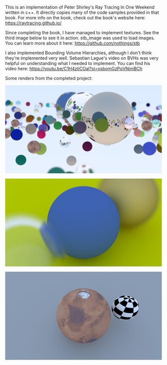 This is an implementation of Peter Shirley's Ray Tracing In One Weekend written in c++. It directly copies many of the code samples provided in that book. For more info on the book, check out the book's website here: https://raytracing.github.io/

Since completing the book, I have managed to implement textures. See the third image below to see it in action.
stb_image was used to load images. You can learn more about it here: https://github.com/nothings/stb

I also implemented Bounding Volume Hierarchies, although I don't think they're implemented very well. Sebastian Lague's video on BVHs was very helpful on understanding what I needed to implement. You can find his video here: https://youtu.be/C1H4zIiCOaI?si=xsbomGzPqVNimBCh

Some renders from the completed project:

![scene with many spheres](https://github.com/1FoxInTheBox1/Ray-Tracing-In-One-Weekend/blob/main/images/render2.png?raw=true)

![close up of spheres](https://github.com/1FoxInTheBox1/Ray-Tracing-In-One-Weekend/blob/main/images/render1.png?raw=true)

![close up of textured spheres](https://github.com/1FoxInTheBox1/Ray-Tracing-In-One-Weekend/blob/main/images/render3.png?raw=true)
